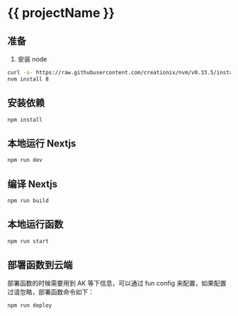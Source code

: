 
# {{ projectName }}

## 准备

1. 安装 node

```bash
curl -o- https://raw.githubusercontent.com/creationix/nvm/v0.33.5/install.sh | bash
nvm install 8
```

## 安装依赖

```bash
npm install
```

## 本地运行 Nextjs

```bash
npm run dev
```


## 编译 Nextjs

```bash
npm run build
```

## 本地运行函数

```bash
npm run start
```

## 部署函数到云端
部署函数的时候需要用到 AK 等下信息，可以通过 fun config 来配置，如果配置过请忽略，部署函数命令如下：

```bash
npm run deploy
```